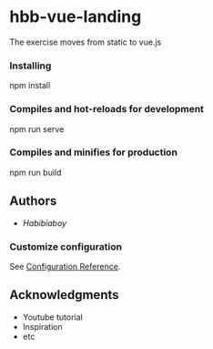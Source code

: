 # hbb-vue-landing

The exercise moves from static to vue.js


### Installing

npm install


### Compiles and hot-reloads for development

npm run serve

### Compiles and minifies for production

npm run build


## Authors

* *Habibiaboy* 


### Customize configuration

See [Configuration Reference](https://cli.vuejs.org/config/).

## Acknowledgments

* Youtube tutorial
* Inspiration
* etc

